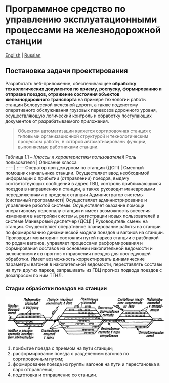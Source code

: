 Программное средство по управлению эксплуатационными процессами на железнодорожной станции
=========================
[English](README.en.md) | [Russian](README.ru.md)

Постановка задачи проектирования
--------------------------------
Разработать веб-приложение, обеспечивающее **обработку технологических документов по приему, роспуску, формированию и отправке поездов, отражение состояния объектов железнодорожного транспорта** 
на примере технологии работы станции Белорусской железной дороги, 
а также подсистему оперативного обслуживания грузовых перевозов дорожного уровня, осуществляющую логический контроль и обработку поступающих документов от разрабатываемого приложения.  
> Объектом автоматизации является сортировочная станция с типовыми организационной структурой и технологическим процессом работы, в которой автоматизированы функции, выполняемые работниками станции.  

Таблица 1.1 – *Классы и характеристики пользователей*
Роль пользователя | Описание класса  
:--- | :---
Оператор при дежурном по станции (ДСП) | Cменный помощник начальника станции. Осуществляет ввод необходимой информации о прибытии (отправлении) поездов, выдачу соответствующих сообщений в адрес ГВЦ, контроль приближающихся поездов в направлению к станции, а также руководит маневровыми передвижениями в пределах станции
Администратор системы (системный программист)| Осуществляет администрирование и управление работой системы. Осуществляет оказание помощи оперативному персоналу станции и имеет возможность внесения изменения в настройки системы, регистрации новых пользователей в системе
Маневровый диспетчер (ДСЦ) | Руководитель смены на станции. Осуществляет оперативное планирование работы на станции по формированию динамической модели поездов и вагонов на станции. Производит мониторинг состояния путей парков станции с разбивкой по родам вагонов, управляет процессами расформирования и формирования составов на основании накопительной ведомости и включением их в прогноз отправления поездов для последующей обработки. Имеет возможность корректировать динамические параметры вагонов в накопительной ведомости, переставлять составы на пути других парков, запрашивать из ГВЦ прогноз подвода поездов с дозапросом по ним ТГНЛ.




### Cтадии обработки поездов на станции

![Схема станции](docs/../../Схема_станции.jpg)
1.	прибытие поезда с приемом на пути станции;
1.	расформирование поезда с разделением вагонов по сортировочным путям;
1.	формирование поезда из группы вагонов на пути и перестановка в парк отправления;
1.	подготовка и отправление со станции.

